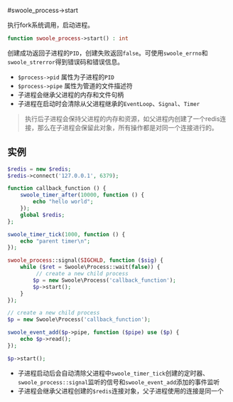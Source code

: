 #swoole_process->start

执行fork系统调用，启动进程。
```php
function swoole_process->start() : int
```

创建成功返回子进程的`PID`，创建失败返回`false`。可使用`swoole_errno`和`swoole_strerror`得到错误码和错误信息。

* `$process->pid` 属性为子进程的`PID`  
* `$process->pipe` 属性为管道的文件描述符
* 子进程会继承父进程的内存和文件句柄
* 子进程在启动时会清除从父进程继承的`EventLoop`、`Signal`、`Timer`

> 执行后子进程会保持父进程的内存和资源，如父进程内创建了一个redis连接，那么在子进程会保留此对象，所有操作都是对同一个连接进行的。   


实例
-----
```php
$redis = new $redis;
$redis->connect('127.0.0.1', 6379);

function callback_function () {
    swoole_timer_after(10000, function () {
        echo "hello world";
    });
	global $redis;
};

swoole_timer_tick(1000, function () {
    echo "parent timer\n";
});

swoole_process::signal(SIGCHLD, function ($sig) {
    while ($ret = Swoole\Process::wait(false)) {
		 // create a new child process
        $p = new Swoole\Process('callback_function');
        $p->start();
    }
});

// create a new child process
$p = new Swoole\Process('callback_function');

swoole_event_add($p->pipe, function ($pipe) use ($p) {
	echo $p->read();
});

$p->start();
```

* 子进程启动后会自动清除父进程中`swoole_timer_tick`创建的定时器、`swoole_process::signal`监听的信号和`swoole_event_add`添加的事件监听
* 子进程会继承父进程创建的`$redis`连接对象，父子进程使用的连接是同一个
